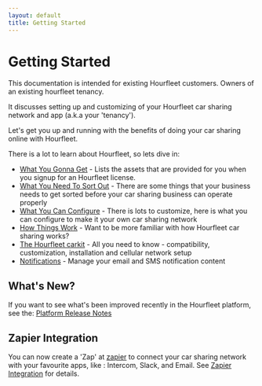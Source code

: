 ```yaml
---
layout: default
title: Getting Started
---
```

# Getting Started

This documentation is intended for existing Hourfleet customers. Owners of an existing hourfleet tenancy.

It discusses setting up and customizing of your Hourfleet car sharing network and app (a.k.a your 'tenancy').



Let's get you up and running with the benefits of doing your car sharing online with Hourfleet.



There is a lot to learn about Hourfleet, so lets dive in:

* [What You Gonna Get](inthebox.html) - Lists the assets that are provided for you when you signup for an Hourfleet license.
* [What You Need To Sort Out](youprovide.html) - There are some things that your business needs to get sorted before your car sharing business can operate properly
* [What You Can Configure](youconfigure.html) - There is lots to customize, here is what you can configure to make it your own car sharing network
* [How Things Work](howitworks.html) - Want to be more familiar with how Hourfleet car sharing works?  
* [The Hourfleet carkit](carkit.html) - All you need to know - compatibility, customization, installation and cellular network setup 
* [Notifications](notifications.html) - Manage your email and SMS notification content



## What's New?

If you want to see what's been improved recently in the Hourfleet platform, see the: [Platform Release Notes](releasenotes.html)

## Zapier Integration

You can now create a 'Zap' at [zapier](http://www.zapier.com) to connect your car sharing network with your favourite apps, like : Intercom, Slack, and Email. See [Zapier Integration](zapier.html) for details.
